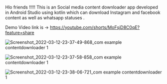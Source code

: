 Hlo friends !!!!! This is an Social media content downloader app developed in Android Studio using kotlin which can download Instagram and facebook content as well as whatsapp statuses .

Demo Video link is -> https://youtube.com/shorts/MoFsjD8C0qE?feature=share

![Screenshot_2022-03-12-23-37-49-868_com example contentdownloader 1](https://user-images.githubusercontent.com/90754518/158029570-d97253cd-a538-42ce-805e-6ced29ebbd9a.jpg)

![Screenshot_2022-03-12-23-37-58-858_com example contentdownloader 1](https://user-images.githubusercontent.com/90754518/158029589-aec8c0cf-ec5e-4a59-b05d-47be9b1b5124.jpg)

![Screenshot_2022-03-12-23-38-06-721_com example contentdownloader 1](https://user-images.githubusercontent.com/90754518/158029602-f105c789-0b1d-4025-bd9f-fd07911ed7d3.jpg)
